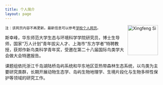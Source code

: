 ```yaml
---
title: 个人简介
layout: page
---
```


<p><img src="http://sixf.org/files/images/avatar.jpg" width="100" title="Xingfeng Si" align="right" /></p>

<small>注：该网页内容不再更新。最新信息可以参考[学校个人网页](https://faculty.ecnu.edu.cn/_s31/sxf2/main.psp)。</small>

斯幸峰，华东师范大学生态与环境科学学院研究员，博士生导师，国家“万人计划”青年拔尖人才、上海市“东方学者”特聘教授，获郑作新鸟类科学青年奖，受邀在第二十八届国际鸟类学大会做大会特邀报告。

课题组依托浙江千岛湖陆桥岛屿系统和华东地区亚热带森林生态系统，以鸟类为主要研究类群，长期开展动物生态学、岛屿生物地理学、生境片段化与生物多样性保护等领域的研究工作。
